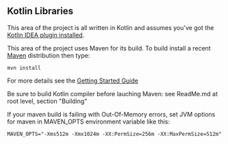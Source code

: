 ## Kotlin Libraries

This area of the project is all written in Kotlin and assumes you've got the [Kotlin IDEA plugin installed](http://confluence.jetbrains.net/display/Kotlin/Getting+Started).

This area of the project uses Maven for its build. To build install a recent [Maven](http://maven.apache.org/) distribution then type:

    mvn install

For more details see the [Getting Started Guide](http://confluence.jetbrains.net/display/Kotlin/Getting+Started)

Be sure to build Kotlin compiler before lauching Maven: see ReadMe.md at root level, section "Building"

If your maven build is failing with Out-Of-Memory errors, set JVM options for maven in MAVEN_OPTS environment variable like this:

    MAVEN_OPTS="-Xms512m -Xmx1024m -XX:PermSize=256m -XX:MaxPermSize=512m"
